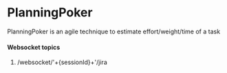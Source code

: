 # PlanningPoker
PlanningPoker is an agile technique to estimate effort/weight/time of a task


#### Websocket topics

1. /websocket/'+{sessionId}+'/jira
